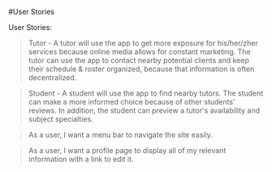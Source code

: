 #User Stories

User Stories: 
> Tutor - A tutor will use the app to get more exposure for his/her/zher services because online media allows for constant marketing.  The tutor can use the app to contact nearby potential clients and keep their schedule & roster organized, because that information is often decentralized.

> Student - A student will use the app to find nearby tutors.  The student can make a more informed choice because of other students' reviews.  In addition, the student can preview a tutor's availability and subject specialties.

> As a user, I want a menu bar to navigate the site easily.

> As a user, I want a profile page to display all of my relevant information with a link to edit it.